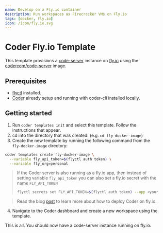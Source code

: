 ```yaml
---
name: Develop on a Fly.io container
description: Run workspaces as Firecracker VMs on Fly.io
tags: [docker, fly.io]
icon: /icon/fly.io.svg
---
```


# Coder Fly.io Template

This template provisions a [code-server](https://github.com/coder/code-server) instance on [fly.io](https://fly.io) using the [codercom/code-server](https://hub.docker.com/r/codercom/code-server) image.

## Prerequisites

- [flyctl](https://fly.io/docs/getting-started/installing-flyctl/) installed.
- [Coder](https://coder.com/) already setup and running with coder-cli installed locally.

## Getting started

1. Run `coder templates init` and select this template. Follow the instructions that appear.
2. cd into the directory that was created. (e.g. `cd fly-docker-image`)
3. Create the new template by running the following command from the `fly-docker-image` directory:

```bash
coder templates create fly-docker-image \
  --variable fly_api_token=$(flyctl auth token) \
  --variable fly_org=personal
```

> If the Coder server is also running as a fly.io app, then instead of setting variable `fly_api_token` you can also set a fly.io secret with the name `FLY_API_TOKEN`
>
> ```bash
> flyctl secrets set FLY_API_TOKEN=$(flyctl auth token) --app <your-coder-app-name>
> ```

> Read the blog [post](https://coder.com/blog/deploying-coder-on-fly-io) to learn more about how to deploy Coder on fly.io.

4. Navigate to the Coder dashboard and create a new workspace using the template.

This is all. You should now have a code-server instance running on fly.io.
